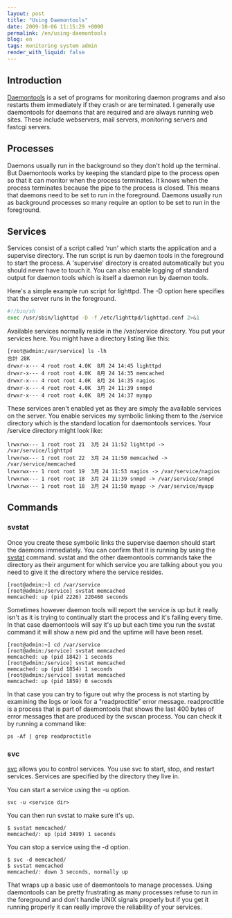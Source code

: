 ```yaml
---
layout: post
title: "Using Daemontools"
date: 2009-10-06 11:15:29 +0000
permalink: /en/using-daemontools
blog: en
tags: monitoring system admin
render_with_liquid: false
---
```


## Introduction

[Daemontools](http://cr.yp.to/daemontools.html) is a set of programs for
monitoring daemon programs and also restarts them immediately if they
crash or are terminated. I generally use daemontools for daemons that
are required and are always running web sites. These include webservers,
mail servers, monitoring servers and fastcgi servers.

## Processes

Daemons usually run in the background so they don't hold up the
terminal. But Daemontools works by keeping the standard pipe to the
process open so that it can monitor when the process terminates. It
knows when the process terminates because the pipe to the process is
closed. This means that daemons need to be set to run in the foreground.
Daemons usually run as background processes so many require an option to
be set to run in the foreground.

## Services

Services consist of a script called 'run' which starts the application
and a supervise directory. The run script is run by daemon tools in the
foreground to start the process. A 'supervise' directory is created
automatically but you should never have to touch it. You can also enable
logging of standard output for daemon tools which is itself a daemon run
by daemon tools.

Here's a simple example run script for lighttpd. The -D option here
specifies that the server runs in the foreground.

```bash
#!/bin/sh
exec /usr/sbin/lighttpd -D -f /etc/lighttpd/lighttpd.conf 2>&1
```

Available services normally reside in the /var/service directory. You
put your services here. You might have a directory listing like this:

```text
[root@admin:/var/service] ls -lh
合計 28K
drwxr-x--- 4 root root 4.0K  8月 24 14:45 lighttpd
drwxr-x--- 4 root root 4.0K  8月 24 14:35 memcached
drwxr-x--- 4 root root 4.0K  8月 24 14:35 nagios
drwxr-x--- 4 root root 4.0K  3月 24 11:39 snmpd
drwxr-x--- 4 root root 4.0K  8月 24 14:37 myapp
```

These services aren't enabled yet as they are simply the available
services on the server. You enable services my symbolic linking them to
the /service directory which is the standard location for daemontools
services. Your /service directory might look like:

```text
lrwxrwx--- 1 root root 21  3月 24 11:52 lighttpd -> /var/service/lighttpd
lrwxrwx--- 1 root root 22  3月 24 11:50 memcached -> /var/service/memcached
lrwxrwx--- 1 root root 19  3月 24 11:53 nagios -> /var/service/nagios
lrwxrwx--- 1 root root 18  3月 24 11:39 snmpd -> /var/service/snmpd
lrwxrwx--- 1 root root 18  3月 24 11:50 myapp -> /var/service/myapp
```

## Commands

### svstat

Once you create these symbolic links the supervise daemon should start
the daemons immediately. You can confirm that it is running by using the
[svstat](http://cr.yp.to/daemontools/svstat.html) command. svstat and
the other daemontools commands take the directory as their argument for
which service you are talking about you you need to give it the
directory where the service resides.

```text
[root@admin:~] cd /var/service
[root@admin:/service] svstat memcached
memcached: up (pid 2226) 220460 seconds
```

Sometimes however daemon tools will report the service is up but it
really isn't as it is trying to continually start the process and it's
failing every time. In that case daemontools will say it's up but each
time you run the svstat command it will show a new pid and the uptime
will have been reset.

```text
[root@admin:~] cd /var/service
[root@admin:/service] svstat memcached
memcached: up (pid 1842) 1 seconds
[root@admin:/service] svstat memcached
memcached: up (pid 1854) 1 seconds
[root@admin:/service] svstat memcached
memcached: up (pid 1859) 0 seconds
```

In that case you can try to figure out why the process is not starting
by examining the logs or look for a "readproctitle" error message.
readproctitle is a process that is part of daemontools that shows the
last 400 bytes of error messages that are produced by the svscan
process. You can check it by running a command like:

```text
ps -Af | grep readproctitle
```

### svc

[svc](http://cr.yp.to/daemontools/svc.html) allows you to control
services. You use svc to start, stop, and restart services. Services are
specified by the directory they live in.

You can start a service using the -u option.

```text
svc -u <service dir>
```

You can then run svstat to make sure it's up.

```text
$ svstat memcached/
memcached/: up (pid 3499) 1 seconds
```

You can stop a service using the -d option.

```text
$ svc -d memcached/
$ svstat memcached
memcached/: down 3 seconds, normally up
```

That wraps up a basic use of daemontools to manage processes. Using
daemontools can be pretty frustrating as many processes refuse to run in
the foreground and don't handle UNIX signals properly but if you get it
running properly it can really improve the reliability of your services.

